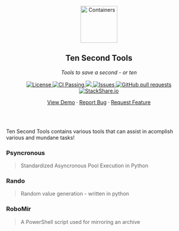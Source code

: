 <!-- header -->
<div align="center">
    <p>
    <!-- Header -->
        <img width="100px" src="https://img.stackshare.io/stack/979421/default_7b21deccd8ef4e667218f8a46721601eec9455f4.png"  alt="Containers" />
        <h2>Ten Second Tools</h2>
        <p><i>Tools to save a second - or ten</i></p>
    </p>
    <p>
    <!-- Shields -->
        <a href="https://github.com/armck-hub/ten-second-tools/LICENSE.txt">
            <img alt="License" src="https://img.shields.io/github/license/armck-hub/ten-second-tools.svg" />
        </a>
        <a href="https://github.com/armck-hub/ten-second-tools/actions">
            <img alt="CI Passing" src="https://github.com/armck-hub/ten-second-tools/workflows/CI/badge.svg" />
        </a>
        <a href="https://codecov.io/gh/armck-hub/ten-second-tools">
            <img src="https://codecov.io/gh/armck-hub/ten-second-tools/branch/master/graph/badge.svg" />
        </a>
        <a href="https://github.com/armck-hub/ten-second-tools/issues">
            <img alt="Issues" src="https://img.shields.io/github/issues/armck-hub/ten-second-tools" />
        </a>
        <a href="https://github.com/armck-hub/ten-second-tools/pulls">
            <img alt="GitHub pull requests" src="https://img.shields.io/github/issues-pr/armck-hub/ten-second-tools" />
        </a>
        <a href="https://stackshare.io/armck-hub/ten-second-tools">
            <img alt="StackShare.io" src="http://img.shields.io/badge/tech-stack-0690fa.svg?label=StackShare.io">
        </a>
    </p>
    <p>
    <!-- Links -->
        <a href="#demo">View Demo</a>
        ·
        <a href="https://github.com/armck-hub/ten-second-tools/issues/new/choose">Report Bug</a>
        ·
        <a href="https://github.com/armck-hub/ten-second-tools/issues/new/choose">Request Feature</a>
    </p>
</div>
<br>
<br>

<!-- Description -->
Ten Second Tools contains various tools that can assist in acomplish various and mundane tasks!

### Psyncronous
> Standardized Asyncronous Pool Execution in Python

### Rando
> Random value generation - written in python

### RoboMir
> A PowerShell script used for mirroring an archive